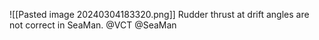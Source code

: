 ![[Pasted image 20240304183320.png]]
Rudder thrust at drift angles are not correct in SeaMan.
@VCT
@SeaMan
